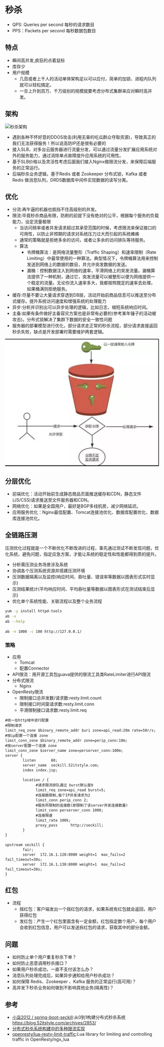 # 秒杀

* QPS: Queries per second 每秒的请求数目
* PPS：Packets per second 每秒数据包数目

## 特点

* 瞬间高并发,疯狂的点着鼠标
* 库存少
* 用户规模
  - 几百或者上千人的活动单体架构足以可以应付，简单的加锁、进程内队列就可以轻松搞定。
  - 一旦上升到百万、千万级别的规模就要考虑分布式集群来应对瞬时高并发。

## 架构

![秒杀架构](../_static/seckill.webp "秒杀架构")

* 遇到各种不怀好意的DDOS攻击(利用无辜的吃瓜群众夺取资源)，导致真正的我们无法获得服务！所以说高防IP还是很有必要的
* 接入SLB，对多台云服务器进行流量分发，可以通过流量分发扩展应用系统对外的服务能力，通过消除单点故障提升应用系统的可用性。
* 基于SLB价格以及灵活性考虑后面我们接入Nginx做限流分发，来保障后端服务的正常运行。
* 后端秒杀业务逻辑，基于Redis 或者 Zookeeper 分布式锁，Kafka 或者 Redis 做消息队列，DRDS数据库中间件实现数据的读写分离。

## 优化

* 分流:再牛逼的机器也抵挡不住高级别的并发。
* 限流:毕竟秒杀商品有限，防刷的前提下没有绝对的公平，根据每个服务的负载能力，设定流量极限
  - 当访问频率或者并发请求超过其承受范围的时候，考虑限流来保证接口的可用性，以防止非预期的请求对系统压力过大而引起的系统瘫痪
  - 通常的策略就是拒绝多余的访问，或者让多余的访问排队等待服务。
  - 算法
    + 令牌桶算法：是网络流量整形（Traffic Shaping）和速率限制（Rate Limiting）中最常使用的一种算法。典型情况下，令牌桶算法用来控制发送到网络上的数据的数目，并允许突发数据的发送。
    + 漏桶：控制数据注入到网络的速率，平滑网络上的突发流量。漏桶算法提供了一种机制，通过它，突发流量可以被整形以便为网络提供一个稳定的流量。无论你流入速率多大，我都按照既定的速率去处理，如果桶满则拒绝服务。
* 缓存:尽量不要让大量请求穿透到DB层，活动开始前商品信息可以推送至分布式缓存。提升系统访问速度和增强系统的处理能力
* 异步:分析并识别出可以异步处理的逻辑，比如日志，缩短系统响应时间。
* 主备:如果有条件做好主备容灾方案也是非常有必要的(参考某年锤子的活动被攻击)。分布式锁解决了集群下数据的安全一致性问题
* 服务器的部署模型进行优化，部分请求走正常的秒杀流程，部分请求直接返回秒杀失败，缺点是开发部署时需要维护两套逻辑。

![令牌桶算法](../_static/tokenbottle.png "令牌桶算法")

## 分层优化

* 前端优化：活动开始前生成静态商品页面推送缓存和CDN，静态文件(JS/CSS)请求推送至文件服务器和CDN。
* 网络优化：如果是全国用户，最好是BGP多线机房，减少网络延迟。
* 应用服务优化：Nginx最佳配置、Tomcat连接池优化、数据库配置优化、数据库连接池优化。

## 全链路压测

压测优化过程就是一个不断优化不断改进的过程，事先通过测试不断发现问题，优化系统，避免问题，指定应急方案，才能让系统的稳定性和性能都得到质的提升。

* 分析需压测业务场景涉及系统
* 协调各个压测系统资源并搭建压测环境
* 压测数据隔离以及监控(响应时间、吞吐量、错误率等数据以图表形式实时显示)
* 压测结果统计(平均响应时间、平均吞吐量等数据以图表形式在测试结束后显示)
* 优化单个系统性能、关联流程以及整个业务流程

```sh
yum -y install httpd-tools
ab -v
ab --help

ab -n 1000 -c 100 http://127.0.0.1/
```

### 策略

* 应用
    - Tomcat
    - 配置Connector
* API限流：用开源工具包guava提供的限流工具类RateLimiter进行API限流
* 分布式限流
    - Nginx
* OpenResty限流
    - 限制接口总并发数/请求数:resty.limit.count
    - 限制接口时间窗请求数:resty.limit.conn
    - 平滑限制接口请求数:resty.limit.req

```
#统一在http域中进行配置
#限制请求
limit_req_zone $binary_remote_addr $uri zone=api_read:20m rate=50r/s;
#按ip配置一个连接 zone
limit_conn_zone $binary_remote_addr zone=perip_conn:10m;
#按server配置一个连接 zone
limit_conn_zone $server_name zone=perserver_conn:100m;
server {
        listen       80;
        server_name  seckill.52itstyle.com;
        index index.jsp;

        location / {
              #请求限流排队通过 burst默认是0
              limit_req zone=api_read burst=5;
              #连接数限制,每个IP并发请求为2
              limit_conn perip_conn 2;
              #服务所限制的连接数(即限制了该server并发连接数量)
              limit_conn perserver_conn 1000;
              #连接限速
              limit_rate 100k;
              proxy_pass      http://seckill;
        }
}

upstream seckill {
        fair;
        server  172.16.1.120:8080 weight=1  max_fails=2 fail_timeout=30s;
        server  172.16.1.130:8080 weight=1  max_fails=2 fail_timeout=30s;
}
```

## 红包

* 流程
  - 摇红包：客户端发出一个摇红包的请求，如果系统有红包就会返回，用户获得红包
  - 发红包：产生一个红包里面含有一定金额，红包指定数个用户，每个用户会收到红包信息，用户可以发送拆红包的请求，获取其中的部分金额。

## 问题

* 如何防止单个用户重复秒杀下单？
* 如何防止恶意调用秒杀接口？
* 如果用户秒杀成功，一直不支付该怎么办？
* 消息队列处理完成后，如果异步通知给用户秒杀成功？
* 如何保障 Redis、Zookeeper 、Kafka 服务的正常运行(高可用)？
* 高并发下秒杀业务如何做到不影响其他业务(隔离性)？

## 参考

* [小柒2012 / spring-boot-seckill](https://gitee.com/52itstyle/spring-boot-seckill):从0到1构建分布式秒杀系统 https://blog.52itstyle.com/archives/2853/
* [分布式秒杀系统构建中的多种限流实现](https://mp.weixin.qq.com/s?__biz=MzI4NTA1MDEwNg==&mid=2650768375&idx=1&sn=0b1de5c41ac15db0fc53f279fcfa58b6&chksm=f3f93662c48ebf7481bd7ce8ca74a3f2ad66fd80e7f50e313d8ebd1152a094045d75113a832d)
* [openresty/lua-resty-limit-traffic](https://github.com/openresty/lua-resty-limit-traffic):Lua library for limiting and controlling traffic in OpenResty/ngx_lua
